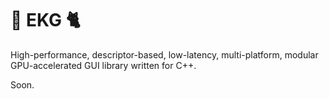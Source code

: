 # 🐄 EKG 🐈

High-performance, descriptor-based, low-latency, multi-platform, modular GPU-accelerated GUI library written for C++.

Soon.
